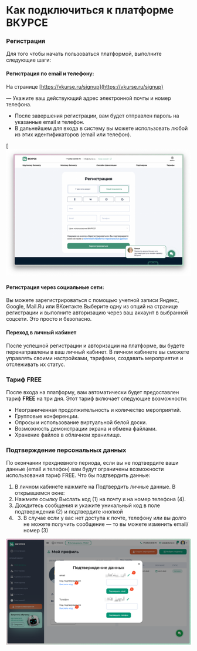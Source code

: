# Как подключиться к платформе ВКУРСЕ

### Регистрация

Для того чтобы начать пользоваться платформой, выполните следующие шаги:

#### Регистрация по email и телефону:

На странице [https://vkurse.ru/signup](https://vkurse.ru/signup)

— Укажите ваш действующий адрес электронной почты и номер телефона.

- После завершения регистрации, вам будет отправлен пароль на указанные email и телефон.
- В дальнейшем для входа в систему вы можете использовать любой из этих идентификаторов (email или телефон).

[![Screenshot 2024-09-11 at 13.09.01.png](img/screenshot-2024-09-11-at-13-09-01.png)

#### Регистрация через социальные сети:

Вы можете зарегистрироваться с помощью учетной записи Яндекс, Google, Mail.Ru или ВКонтакте.Выберите одну из опций на странице регистрации и выполните авторизацию через ваш аккаунт в выбранной соцсети. Это просто и безопасно.

#### Переход в личный кабинет

После успешной регистрации и авторизации на платформе, вы будете перенаправлены в ваш личный кабинет. В личном кабинете вы сможете управлять своими настройками, тарифами, создавать мероприятия и отслеживать их статус.

### Тариф FREE

После входа на платформу, вам автоматически будет предоставлен тариф **FREE** на три дня. Этот тариф включает следующие возможности:

- Неограниченная продолжительность и количество мероприятий.
- Групповые конференции.
- Опросы и использование виртуальной белой доски.
- Возможность демонстрации экрана и обмена файлами.
- Хранение файлов в облачном хранилище.

### Подтверждение персональных данных

По окончании трехдневного периода, если вы не подтвердите ваши данные (email и телефон) вам будут ограничены возможности использования тариф FREE.
Что бы подтвердить данные:

1. В личном кабинете нажмите на Подтвердить личные данные. В открывшемся окне:
1. Нажмите ссылку Выслать код (1) на почту и на номер телефона (4).
1. Дождитесь сообщения и укажите уникальный код в поле подтверждения (2) и подтвердите кнопкой
1. 3. В случае если у вас нет доступа к почте, телефону или вы долго не можете получить сообщение — то вы можете изменить email/номер (3)

![SCR-20240904-qtuk-2.png](img/scr-20240904-qtuk-2.png)
